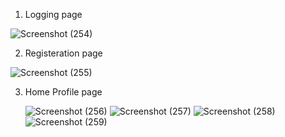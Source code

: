 1. Logging page

   
![Screenshot (254)](https://github.com/Kumarijaya123/admin_profile/assets/81750694/d54e8969-5615-4282-8034-0eb0aefebb38)


2.  Registeration page

   ![Screenshot (255)](https://github.com/Kumarijaya123/admin_profile/assets/81750694/727f9e0a-708b-4452-bbdf-4c0c35543217)


3. Home Profile page

   ![Screenshot (256)](https://github.com/Kumarijaya123/admin_profile/assets/81750694/af6c6ea6-e67c-4fe1-ac6e-1570d8ce2431)
![Screenshot (257)](https://github.com/Kumarijaya123/admin_profile/assets/81750694/e90625fb-6083-4f22-99c7-b4a8c9d14034)
![Screenshot (258)](https://github.com/Kumarijaya123/admin_profile/assets/81750694/dabf187a-4558-42df-a015-3ac14867afa2)
![Screenshot (259)](https://github.com/Kumarijaya123/admin_profile/assets/81750694/84e67971-f4c5-4654-9105-85c6a7e475cb)
